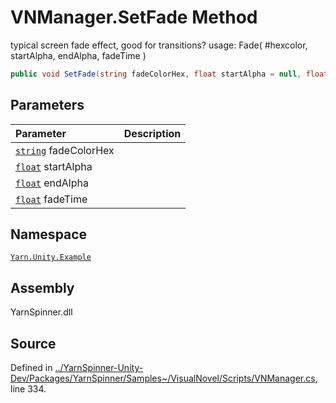 # VNManager.SetFade Method
typical screen fade effect, good for transitions?
usage: Fade( #hexcolor, startAlpha, endAlpha, fadeTime
)

```csharp
public void SetFade(string fadeColorHex, float startAlpha = null, float endAlpha = null, float fadeTime = null)
```

## Parameters
|Parameter|Description|
|:---|:---|
|[`string`](https://docs.microsoft.com/dotnet/api/System.String) fadeColorHex||
|[`float`](https://docs.microsoft.com/dotnet/api/System.Single) startAlpha||
|[`float`](https://docs.microsoft.com/dotnet/api/System.Single) endAlpha||
|[`float`](https://docs.microsoft.com/dotnet/api/System.Single) fadeTime||


## Namespace
[`Yarn.Unity.Example`](/api/csharp/yarn.unity.example/README.md)

## Assembly
YarnSpinner.dll

## Source
Defined in [../YarnSpinner-Unity-Dev/Packages/YarnSpinner/Samples~/VisualNovel/Scripts/VNManager.cs](https://github.com/YarnSpinnerTool/YarnSpinner-Unity//blob/develop/Samples~/VisualNovel/Scripts/VNManager.cs#L334), line 334.
